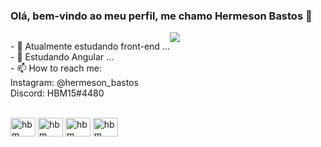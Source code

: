 ### Olá, bem-vindo ao meu perfil, me chamo Hermeson Bastos 👋

   <div style="display: flex; flex-direction: row;">
   <p>- 🔭 Atualmente estudando front-end ...<br>
      - 🌱 Estudando Angular ...<br>
   - 📫 How to reach me:<br>
        Instagram: @hermeson_bastos<br>
        Discord: HBM15#4480<br></p>
   <div alt="hmb" height="50em" style="border-radius: 50px;">
   <img src="https://tvovermind.com/wp-content/uploads/2012/11/Big_Bang_GIFs_1.gif"></div>
        </div>
        
<div style="display: inline_block"><br>
   <img align="center" alt="hbm" height="30" width="40" src="https://cdn.jsdelivr.net/gh/devicons/devicon/icons/angularjs/angularjs-original.svg">
   <img align="center" alt="hbm" height="30" width="40" src="https://cdn.jsdelivr.net/gh/devicons/devicon/icons/react/react-original.svg">
   <img align="center" alt="hbm" height="30" width="40" src="https://cdn.jsdelivr.net/gh/devicons/devicon/icons/javascript/javascript-original.svg">
   <img align="center" alt="hbm" height="30" width="40" src="https://cdn.jsdelivr.net/gh/devicons/devicon/icons/typescript/typescript-original.svg">
</div>   
        
 

